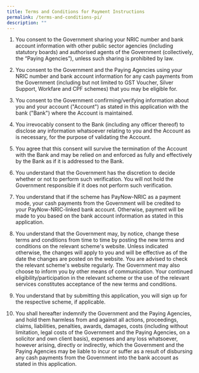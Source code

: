 ```yaml
---
title: Terms and Conditions for Payment Instructions
permalink: /terms-and-conditions-pi/
description: ""
---
```


1. You consent to the Government sharing your NRIC number and bank account information with other public sector agencies (including statutory boards) and authorised agents of the Government (collectively, the “Paying Agencies”), unless such sharing is prohibited by law.

2. You consent to the Government and the Paying Agencies using your NRIC number and bank account information for any cash payments from the Government (including but not limited to GST Voucher, Silver Support, Workfare and CPF schemes) that you may be eligible for.

3. You consent to the Government confirming/verifying information about you and your account ("Account") as stated in this application with the bank ("Bank") where the Account is maintained.

4. You irrevocably consent to the Bank (including any officer thereof) to disclose any information whatsoever relating to you and the Account as is necessary, for the purpose of validating the Account.

5. You agree that this consent will survive the termination of the Account with the Bank and may be relied on and enforced as fully and effectively by the Bank as if it is addressed to the Bank.

6. You understand that the Government has the discretion to decide whether or not to perform such verification. You will not hold the Government responsible if it does not perform such verification.

7. You understand that if the scheme has PayNow-NRIC as a payment mode, your cash payments from the Government will be credited to your PayNow-NRIC-linked bank account. Otherwise, payment will be made to you based on the bank account information as stated in this application.

8. You understand that the Government may, by notice, change these terms and conditions from time to time by posting the new terms and conditions on the relevant scheme's website. Unless indicated otherwise, the changes will apply to you and will be effective as of the date the changes are posted on the website. You are advised to check the relevant scheme's website regularly. The Government may also choose to inform you by other means of communication. Your continued eligibility/participation in the relevant scheme or the use of the relevant services constitutes acceptance of the new terms and conditions.
9. You understand that by submitting this application, you will sign up for the respective scheme, if applicable.

10. You shall hereafter indemnify the Government and the Paying Agencies, and hold them harmless from and against all actions, proceedings, claims, liabilities, penalties, awards, damages, costs (including without limitation, legal costs of the Government and the Paying Agencies, on a solicitor and own client basis), expenses and any loss whatsoever, however arising, directly or indirectly, which the Government and the Paying Agencies may be liable to incur or suffer as a result of disbursing any cash payments from the Government into the bank account as stated in this application.